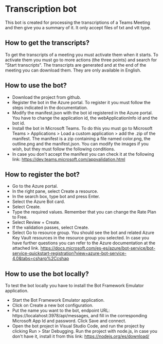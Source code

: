 # Transcription bot

This bot is created for processing the transcriptions of a Teams Meeting and then give you a summary of it. It only accept files of txt and vtt type.

## How to get the transcripts?

To get the transcripts of a meeting you must activate them when it starts. To activate them you must go to more actions (the three points) and search for "Start transcripts". The transcripts are generated and at the end of the meeting you can download them. They are only available in English.

## How to use the bot? 

- Download the project from github. 
- Register the bot in the Azure portal. To register it you must follow the steps indicated in the documentation.   
- Modify the manifest.json with the bot id registered in the Azure portal. You have to change the application id, the webApplicationInfo id and the bot id. 
- Install the bot in Microsoft Teams. To do this you must go to Microsoft Teams > Applications > Load a custom application > add the .zip of the manifest. The manifest is a zip containing a file named color.png, the outline.png and the manifest.json. You can modify the images if you wish, but they must follow the following conditions. 
- In case you don't accept the manifest you can check it at the following link: https://dev.teams.microsoft.com/appvalidation.html  


## How to register the bot? 

- Go to the Azure portal.  
- In the right pane, select Create a resource. 
- In the search box, type bot and press Enter. 
- Select the Azure Bot card. 
- Select Create. 
- Type the required values. Remember that you can change the Rate Plan to Free. 
- Select Review + Create. 
- If the validation passes, select Create. 
- Select Go to resource group. You should see the bot and related Azure Key Vault resources in the resource group you selected. 
In case you have further questions you can refer to the Azure documentation at the attached link. 
https://docs.microsoft.com/es-es/azure/bot-service/bot-service-quickstart-registration?view=azure-bot-service-4.0&tabs=csharp%2Ccshap

## How to use the bot locally? 

To test the bot locally you have to install the Bot Framework Emulator application.  
- Start the Bot Framework Emulator application. 
- Click on Create a new bot configuration. 
- Put the name you want to the bot, endpoint URL: https://localahost:3978/api/messages, and fill in the corresponding Microsoft App Id and password. Click Save and connect. 
- Open the bot project in Visual Studio Code, and run the project by clicking Run > Star Debugging. Run the project with node.js, in case you don't have it, install it from this link: https://nodejs.org/es/download/  

